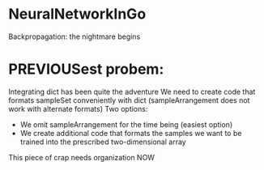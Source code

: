 # NeuralNetworkInGo
Backpropagation: the nightmare begins
# PREVIOUSest probem:
Integrating dict has been quite the adventure
We need to create code that formats sampleSet conveniently with dict (sampleArrangement does not work with alternate formats)
  Two options:
   - We omit sampleArrangement for the time being (easiest option)
   - We create additional code that formats the samples we want to be trained into the prescribed two-dimensional array
   
   
This piece of crap needs organization NOW
